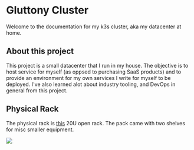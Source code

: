 # Gluttony Cluster

Welcome to the documentation for my k3s cluster, aka my datacenter at home.

## About this project

This project is a small datacenter that I run in my house. 
The objective is to host service for myself (as oppsed to purchasing SaaS products)
and to provide an environment for my own services I write for myself to be deployed.
I've also learned alot about industry tooling, and DevOps in general from this project.

## Physical Rack

The physical rack is [this](https://www.amazon.com/gp/product/B07YYMSFP1) 20U open rack.
The pack came with two shelves for misc smaller equipment.

![](./img/rack.jpg)
